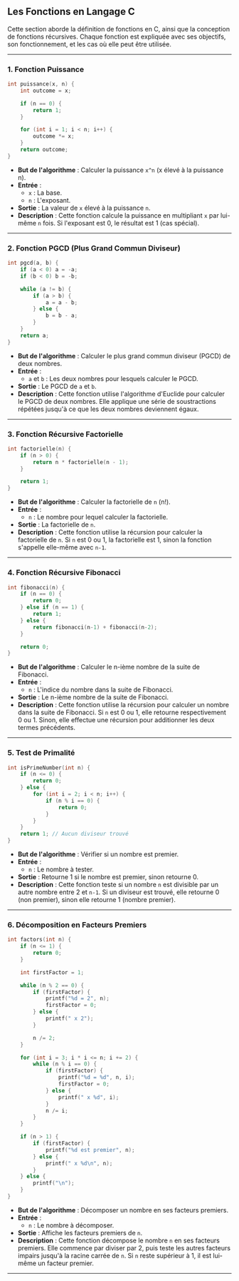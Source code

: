 ## Les Fonctions en Langage C

Cette section aborde la définition de fonctions en C, ainsi que la conception de fonctions récursives. Chaque fonction est expliquée avec ses objectifs, son fonctionnement, et les cas où elle peut être utilisée.

---

### 1. Fonction Puissance
```c
int puissance(x, n) {
    int outcome = x;

    if (n == 0) {
        return 1;
    }

    for (int i = 1; i < n; i++) {
        outcome *= x;
    }
    return outcome;
}
```
- **But de l'algorithme** : Calculer la puissance `x^n` (x élevé à la puissance n).
- **Entrée** : 
  - `x` : La base.
  - `n` : L'exposant.
- **Sortie** : La valeur de `x` élevé à la puissance `n`.
- **Description** : Cette fonction calcule la puissance en multipliant `x` par lui-même `n` fois. Si l'exposant est 0, le résultat est 1 (cas spécial).

---

### 2. Fonction PGCD (Plus Grand Commun Diviseur)
```c
int pgcd(a, b) {
    if (a < 0) a = -a;
    if (b < 0) b = -b;

    while (a != b) {
        if (a > b) {
            a = a - b;
        } else {
            b = b - a;
        }
    }
    return a;
}
```
- **But de l'algorithme** : Calculer le plus grand commun diviseur (PGCD) de deux nombres.
- **Entrée** : 
  - `a` et `b` : Les deux nombres pour lesquels calculer le PGCD.
- **Sortie** : Le PGCD de `a` et `b`.
- **Description** : Cette fonction utilise l'algorithme d'Euclide pour calculer le PGCD de deux nombres. Elle applique une série de soustractions répétées jusqu'à ce que les deux nombres deviennent égaux.

---

### 3. Fonction Récursive Factorielle
```c
int factorielle(n) {
    if (n > 0) {
        return n * factorielle(n - 1);
    }

    return 1;
}
```
- **But de l'algorithme** : Calculer la factorielle de `n` (n!).
- **Entrée** : 
  - `n` : Le nombre pour lequel calculer la factorielle.
- **Sortie** : La factorielle de `n`.
- **Description** : Cette fonction utilise la récursion pour calculer la factorielle de `n`. Si `n` est 0 ou 1, la factorielle est 1, sinon la fonction s'appelle elle-même avec `n-1`.

---

### 4. Fonction Récursive Fibonacci
```c
int fibonacci(n) {
    if (n == 0) {
        return 0;
    } else if (n == 1) {
        return 1;
    } else {
        return fibonacci(n-1) + fibonacci(n-2);
    }

    return 0;
}
```
- **But de l'algorithme** : Calculer le n-ième nombre de la suite de Fibonacci.
- **Entrée** : 
  - `n` : L'indice du nombre dans la suite de Fibonacci.
- **Sortie** : Le n-ième nombre de la suite de Fibonacci.
- **Description** : Cette fonction utilise la récursion pour calculer un nombre dans la suite de Fibonacci. Si `n` est 0 ou 1, elle retourne respectivement 0 ou 1. Sinon, elle effectue une récursion pour additionner les deux termes précédents.

---

### 5. Test de Primalité
```c
int isPrimeNumber(int n) {
    if (n <= 0) {
        return 0;
    } else {
        for (int i = 2; i < n; i++) {
            if (n % i == 0) {
                return 0;
            }
        }
    }
    return 1; // Aucun diviseur trouvé
}
```
- **But de l'algorithme** : Vérifier si un nombre est premier.
- **Entrée** : 
  - `n` : Le nombre à tester.
- **Sortie** : Retourne 1 si le nombre est premier, sinon retourne 0.
- **Description** : Cette fonction teste si un nombre `n` est divisible par un autre nombre entre 2 et `n-1`. Si un diviseur est trouvé, elle retourne 0 (non premier), sinon elle retourne 1 (nombre premier).

---

### 6. Décomposition en Facteurs Premiers
```c
int factors(int n) {
    if (n <= 1) {
        return 0;
    }

    int firstFactor = 1;

    while (n % 2 == 0) {
        if (firstFactor) {
            printf("%d = 2", n);
            firstFactor = 0;
        } else {
            printf(" x 2");
        }

        n /= 2;
    }

    for (int i = 3; i * i <= n; i += 2) {
        while (n % i == 0) {
            if (firstFactor) {
                printf("%d = %d", n, i);
                firstFactor = 0;
            } else {
                printf(" x %d", i);
            }
            n /= i;
        }
    }

    if (n > 1) {
        if (firstFactor) {
            printf("%d est premier", n);
        } else {
            printf(" x %d\n", n);
        }
    } else {
        printf("\n");
    }
}
```
- **But de l'algorithme** : Décomposer un nombre en ses facteurs premiers.
- **Entrée** : 
  - `n` : Le nombre à décomposer.
- **Sortie** : Affiche les facteurs premiers de `n`.
- **Description** : Cette fonction décompose le nombre `n` en ses facteurs premiers. Elle commence par diviser par 2, puis teste les autres facteurs impairs jusqu'à la racine carrée de `n`. Si `n` reste supérieur à 1, il est lui-même un facteur premier.

---

